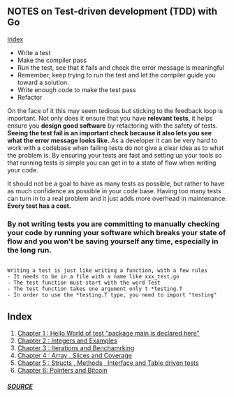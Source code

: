 ## NOTES on Test-driven development (TDD) with Go 
[Index](#index)

- Write a test
- Make the compiler pass
- Run the test, see that it fails and check the error message is meaningful
- Remember, keep trying to run the test and let the compiler guide you toward a solution.
- Write enough code to make the test pass
- Refactor

On the face of it this may seem tedious but sticking to the feedback loop is important.
Not only does it ensure that you have __relevant tests__, it helps ensure you __design good software__ by refactoring with the safety of tests.
__Seeing the test fail is an important check because it also lets you see what the error message looks like.__ As a developer it can be very hard to work with a codebase when failing tests do not give a clear idea as to what the problem is.
By ensuring your tests are fast and setting up your tools so that running tests is simple you can get in to a state of flow when writing your code.  

It should not be a goal to have as many tests as possible, but rather to have as much confidence as possible in your code base. Having too many tests can turn in to a real problem and it just adds more overhead in maintenance. __Every test has a cost.__  

### By not writing tests you are committing to manually checking your code by running your software which breaks your state of flow and you won't be saving yourself any time, especially in the long run.

```

Writing a test is just like writing a function, with a few rules
- It needs to be in a file with a name like xxx_test.go
- The test function must start with the word Test
- The test function takes one argument only t *testing.T
- In order to use the *testing.T type, you need to import "testing"

```



## Index

1. [Chapter 1 : Hello World of test "package main is declared here"](Hello/)
2. [Chapter 2 : Integers and Examples ](Integers/)
3. [Chapter 3 : Iterations and Benchamrking](Iterations/)
4. [Chapter 4 :  Array , Slices and Coverage](ArraySlices/)
5. [Chapter 5 : Structs , Methods , Interface and Table driven tests](Structs/)
6. [Chapter 6: Pointers and Bitcoin](Bitcoin/)

##### [SOURCE](https://github.com/quii/learn-go-with-tests)